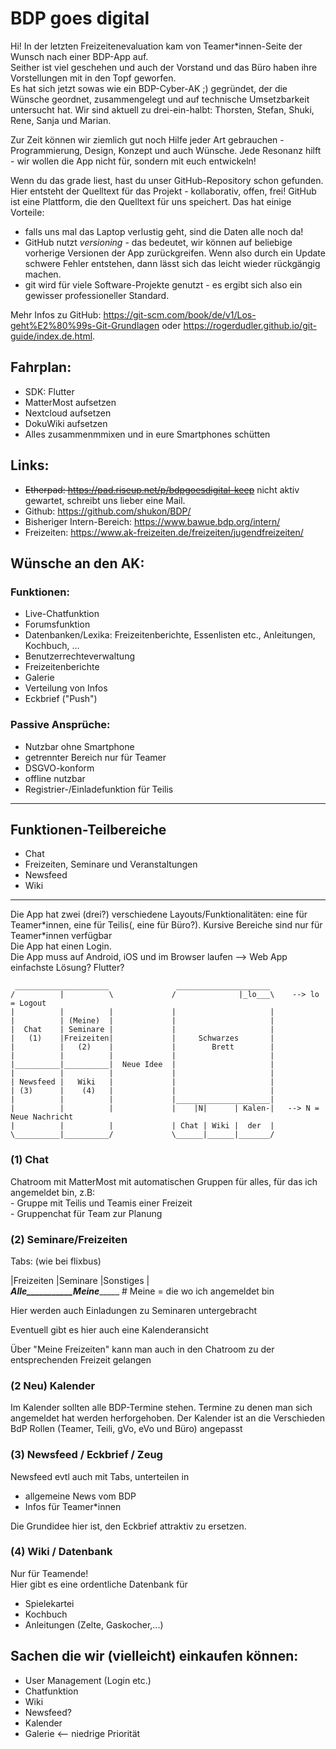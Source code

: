 # BDP goes digital

Hi!
In der letzten Freizeitenevaluation kam von Teamer\*innen-Seite der Wunsch nach einer BDP-App auf.  
Seither ist viel geschehen und auch der Vorstand und das Büro haben ihre Vorstellungen mit in den Topf geworfen.  
Es hat sich jetzt sowas wie ein BDP-Cyber-AK ;) gegründet, der die Wünsche geordnet, zusammengelegt und auf technische Umsetzbarkeit untersucht hat. Wir sind aktuell zu drei-ein-halbt: Thorsten, Stefan, Shuki, Rene, Sanja und Marian.  

Zur Zeit können wir ziemlich gut noch Hilfe jeder Art gebrauchen - Programmierung, Design, Konzept und auch Wünsche. Jede Resonanz hilft - wir wollen die App nicht für, sondern mit euch entwickeln!  

Wenn du das grade liest, hast du unser GitHub-Repository schon gefunden. Hier entsteht der Quelltext für das Projekt - kollaborativ, offen, frei! GitHub ist eine Plattform, die den Quelltext für uns speichert. Das hat einige Vorteile:
- falls uns mal das Laptop verlustig geht, sind die Daten alle noch da!
- GitHub nutzt *versioning* - das bedeutet, wir können auf beliebige vorherige Versionen der App zurückgreifen. Wenn also durch ein Update schwere Fehler entstehen, dann lässt sich das leicht wieder rückgängig machen.
- git wird für viele Software-Projekte genutzt - es ergibt sich also ein gewisser professioneller Standard.

Mehr Infos zu GitHub: https://git-scm.com/book/de/v1/Los-geht%E2%80%99s-Git-Grundlagen oder https://rogerdudler.github.io/git-guide/index.de.html.

## Fahrplan:
- SDK: Flutter
- MatterMost aufsetzen
- Nextcloud aufsetzen
- DokuWiki aufsetzen
- Alles zusammenmmixen und in eure Smartphones schütten

## Links:
- ~~Etherpad: https://pad.riseup.net/p/bdpgoesdigital-keep~~ nicht aktiv gewartet, schreibt uns lieber eine Mail.
- Github: https://github.com/shukon/BDP/
- Bisheriger Intern-Bereich: https://www.bawue.bdp.org/intern/
- Freizeiten: https://www.ak-freizeiten.de/freizeiten/jugendfreizeiten/

## Wünsche an den AK:

### Funktionen:

- Live-Chatfunktion
- Forumsfunktion
- Datenbanken/Lexika: Freizeitenberichte, Essenlisten etc., Anleitungen, Kochbuch, ...
- Benutzerrechteverwaltung
- Freizeitenberichte
- Galerie
- Verteilung von Infos
- Eckbrief ("Push")

### Passive Ansprüche:

- Nutzbar ohne Smartphone
- getrennter Bereich nur für Teamer
- DSGVO-konform
- offline nutzbar
- Registrier-/Einladefunktion für Teilis

_____________________________________________________________________________________________________________________________

## Funktionen-Teilbereiche

- Chat
- Freizeiten, Seminare und Veranstaltungen
- Newsfeed
- Wiki

_________________________________________________________________________________________________________

Die App hat zwei (drei?) verschiedene Layouts/Funktionalitäten: eine für Teamer\*innen, eine für Teilis(, eine für Büro?). Kursive Bereiche sind nur für Teamer\*innen verfügbar  
Die App hat einen Login.  
Die App muss auf Android, iOS und im Browser laufen --> Web App einfachste Lösung? Flutter? 

```
 _____________________               _____________________
/          |          \             /              |_lo___\    --> lo = Logout
|          |          |             |                     |
|          | (Meine)  |             |                     |
|  Chat    | Seminare |             |                     |
|   (1)    |Freizeiten|             |     Schwarzes       |
|          |   (2)    |             |        Brett        |
|          |          |             |                     |
|__________|__________|  Neue Idee  |                     |
|          |          |             |                     |  
| Newsfeed |   Wiki   |             |                     |  
| (3)      |    (4)   |             |                     |  
|          |          |             |_____________________|  
|          |          |             |    |N|      | Kalen-|   --> N = Neue Nachricht
|          |          |             | Chat | Wiki |  der  |  
\__________|__________/             \______|______|_______/ 
```

### (1) Chat
Chatroom mit MatterMost mit automatischen Gruppen für alles, für das ich angemeldet bin, z.B:  
    - Gruppe mit Teilis und Teamis einer Freizeit  
    - Gruppenchat für Team zur Planung  

### (2) Seminare/Freizeiten
Tabs: (wie bei flixbus)  

|Freizeiten   |Seminare   |Sonstiges  |  
_______Alle___________Meine____________    # Meine = die wo ich angemeldet bin  

Hier werden auch Einladungen zu Seminaren untergebracht  

Eventuell gibt es hier auch eine Kalenderansicht  

Über "Meine Freizeiten" kann man auch in den Chatroom zu der entsprechenden Freizeit gelangen  

### (2 Neu) Kalender
Im Kalender sollten alle BDP-Termine stehen. Termine zu denen man sich angemeldet hat werden herforgehoben. 
Der Kalender ist an die Verschieden BdP Rollen (Teamer, Teili, gVo, eVo und Büro) angepasst

### (3) Newsfeed / Eckbrief / Zeug
Newsfeed evtl auch mit Tabs, unterteilen in  

- allgemeine News vom BDP  
- Infos für Teamer*innen  


Die Grundidee hier ist, den Eckbrief attraktiv zu ersetzen.  

### (4) Wiki / Datenbank
Nur für Teamende!  
Hier gibt es eine ordentliche Datenbank für  

- Spielekartei
- Kochbuch
- Anleitungen (Zelte, Gaskocher,...)

## Sachen die wir (vielleicht) einkaufen können:  
- User Management (Login etc.)
- Chatfunktion
- Wiki
- Newsfeed?
- Kalender
- Galerie <-- niedrige Priorität

